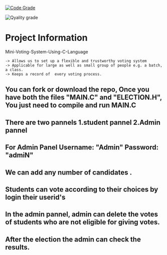 [![Code Grade](https://www.code-inspector.com/project/27819/score/svg)](https://frontend.code-inspector.com/public/project/27819/Stepin_votingsystem/dashboard)

![Qyality grade](https://www.code-inspector.com/project/27819/status/svg)
# Project Information
 Mini-Voting-System-Using-C-Language

    -> Allows us to set up a flexible and trustworthy voting system
    -> Applicable for large as well as small group of people e.g. a batch, a class.
    -> Keeps a record of  every voting process.

## You can fork or download the repo, Once you have both the files "MAIN.C" and "ELECTION.H", You just need to compile and run MAIN.C
## There are two pannels 1.student pannel 2.Admin pannel               
## For Admin Panel  Username: "Admin" Password: "admiN"
## We can add any number of candidates .
## Students can vote according to their choices by login their userid's
## In the admin pannel, admin can delete the votes of students who are not eligible for giving votes.
## After the election the admin can check the results.
